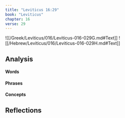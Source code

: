 ```yaml
---
title: "Leviticus 16:29"
book: "Leviticus"
chapter: 16
verse: 29
---
```

![[/Greek/Leviticus/016/Leviticus-016-029G.md#Text]]
![[/Hebrew/Leviticus/016/Leviticus-016-029H.md#Text]]

## Analysis

#### Words

#### Phrases

#### Concepts

## Reflections
